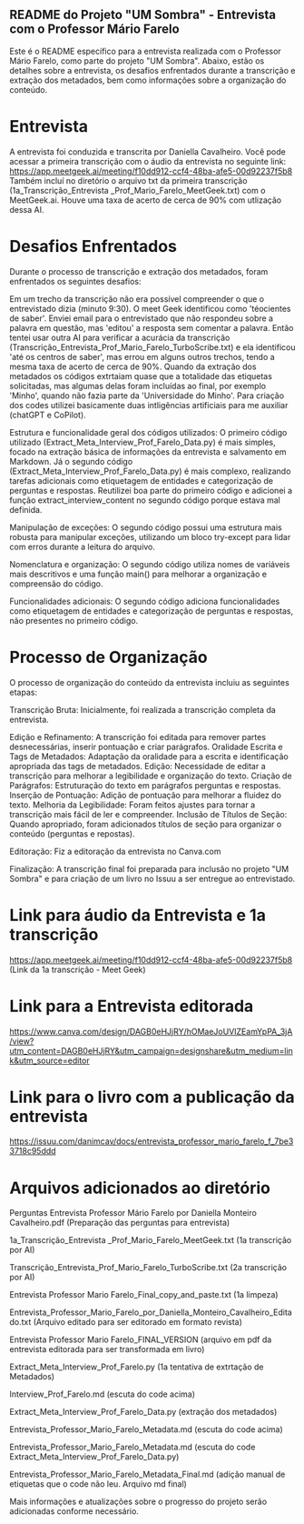 ## README do Projeto "UM Sombra" - Entrevista com o Professor Mário Farelo

Este é o README específico para a entrevista realizada com o Professor Mário Farelo, como parte do projeto "UM Sombra". Abaixo, estão os detalhes sobre a entrevista, os desafios enfrentados durante a transcrição e extração dos metadados, bem como informações sobre a organização do conteúdo.

# Entrevista
A entrevista foi conduzida e transcrita por Daniella Cavalheiro. Você pode acessar a primeira transcrição com o áudio da entrevista no seguinte link:
https://app.meetgeek.ai/meeting/f10dd912-ccf4-48ba-afe5-00d92237f5b8
Também incluí no diretório o arquivo txt da primeira transcrição (1a_Transcrição_Entrevista _Prof_Mario_Farelo_MeetGeek.txt) com o MeetGeek.ai. Houve uma taxa de acerto de cerca de 90% com utlização dessa AI.

# Desafios Enfrentados

Durante o processo de transcrição e extração dos metadados, foram enfrentados os seguintes desafios:

Em um trecho da transcrição não era possível compreender o que o entrevistado dizia (minuto 9:30). O meet Geek identificou como 'téocientes de saber'. Enviei email para o entrevistado que não respondeu sobre a palavra em questão, mas 'editou' a resposta sem comentar a palavra. Então tentei usar outra AI para verificar a acurácia da transcrição (Transcrição_Entrevista_Prof_Mario_Farelo_TurboScribe.txt) e ela identificou 'até os centros de saber', mas errou em alguns outros trechos, tendo a mesma taxa de acerto de cerca de 90%.
Quando da extração dos metadados os códigos extrtaiam quase que a totalidade das etiquetas solicitadas, mas algumas delas foram incluídas ao final, por exemplo 'Minho', quando não fazia parte da 'Universidade do Minho'.
Para criação dos codes utilizei basicamente duas intligências artificiais para me auxiliar (chatGPT e CoPilot).

Estrutura e funcionalidade geral dos códigos utilizados: O primeiro código utilizado (Extract_Meta_Interview_Prof_Farelo_Data.py) é mais simples, focado na extração básica de informações da entrevista e salvamento em Markdown. Já o segundo código (Extract_Meta_Interview_Prof_Farelo_Data.py) é mais complexo, realizando tarefas adicionais como etiquetagem de entidades e categorização de perguntas e respostas. Reutilizei boa parte do primeiro código e adicionei a função extract_interview_content no segundo código porque estava mal definida.

Manipulação de exceções: O segundo código possui uma estrutura mais robusta para manipular exceções, utilizando um bloco try-except para lidar com erros durante a leitura do arquivo.

Nomenclatura e organização: O segundo código utiliza nomes de variáveis mais descritivos e uma função main() para melhorar a organização e compreensão do código.

Funcionalidades adicionais: O segundo código adiciona funcionalidades como etiquetagem de entidades e categorização de perguntas e respostas, não presentes no primeiro código.

# Processo de Organização
O processo de organização do conteúdo da entrevista incluiu as seguintes etapas:

Transcrição Bruta: Inicialmente, foi realizada a transcrição completa da entrevista.

Edição e Refinamento: A transcrição foi editada para remover partes desnecessárias, inserir pontuação e criar parágrafos.
    Oralidade Escrita e Tags de Metadados: Adaptação da oralidade para a escrita e identificação apropriada das tags de metadados.
    Edição: Necessidade de editar a transcrição para melhorar a legibilidade e organização do texto.
    Criação de Parágrafos: Estruturação do texto em parágrafos perguntas e respostas.
    Inserção de Pontuação: Adição de pontuação para melhorar a fluidez do texto.
    Melhoria da Legibilidade: Foram feitos ajustes para tornar a transcrição mais fácil de ler e compreender.
    Inclusão de Títulos de Seção: Quando apropriado, foram adicionados títulos de seção para organizar o conteúdo (perguntas e repostas).
    
Editoração: Fiz a editoração da entrevista no Canva.com 

Finalização: A transcrição final foi preparada para inclusão no projeto "UM Sombra" e para criação de um livro no Issuu a ser entregue ao entrevistado.


# Link para áudio da Entrevista e 1a transcrição
https://app.meetgeek.ai/meeting/f10dd912-ccf4-48ba-afe5-00d92237f5b8 (Link da 1a transcrição - Meet Geek)


# Link para a Entrevista editorada
https://www.canva.com/design/DAGB0eHJjRY/hOMaeJoUVIZEamYpPA_3jA/view?utm_content=DAGB0eHJjRY&utm_campaign=designshare&utm_medium=link&utm_source=editor


# Link para o livro com a publicação da entrevista
https://issuu.com/danimcav/docs/entrevista_professor_mario_farelo_f_7be33718c95ddd

# Arquivos adicionados ao diretório

Perguntas Entrevista Professor Mário Farelo por Daniella Monteiro Cavalheiro.pdf (Preparação das perguntas para entrevista)


1a_Transcrição_Entrevista _Prof_Mario_Farelo_MeetGeek.txt (1a transcrição por AI)


Transcrição_Entrevista_Prof_Mario_Farelo_TurboScribe.txt (2a transcrição por AI)


Entrevista Professor Mario Farelo_Final_copy_and_paste.txt (1a limpeza)


Entrevista_Professor_Mario_Farelo_por_Daniella_Monteiro_Cavalheiro_Editado.txt (Arquivo editado para ser editorado em formato revista)

Entrevista Professor Mario Farelo_FINAL_VERSION (arquivo em pdf da entrevista editorada para ser transformada em livro)


Extract_Meta_Interview_Prof_Farelo.py (1a tentativa de extrtação de Metadados)

Interview_Prof_Farelo.md (escuta do code acima)


Extract_Meta_Interview_Prof_Farelo_Data.py (extração dos metadados)

Entrevista_Professor_Mario_Farelo_Metadata.md (escuta do code acima)


Entrevista_Professor_Mario_Farelo_Metadata.md (escuta do code Extract_Meta_Interview_Prof_Farelo_Data.py)

Entrevista_Professor_Mario_Farelo_Metadata_Final.md (adição manual de etiquetas que o code não leu. Arquivo md final)


Mais informações e atualizações sobre o progresso do projeto serão adicionadas conforme necessário.

